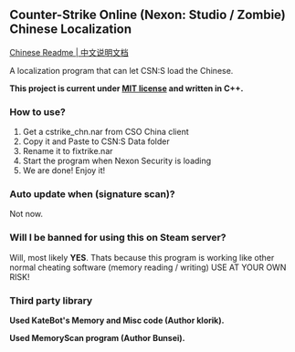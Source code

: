 ## Counter-Strike Online (Nexon: Studio / Zombie) Chinese Localization

[Chinese Readme | 中文说明文档](./README_CN.md)

A localization program that can let CSN:S load the Chinese.

**This project is current under [MIT license](./LICENSE) and written in C++.**

### How to use?
1. Get a cstrike_chn.nar from CSO China client
2. Copy it and Paste to CSN:S Data folder
3. Rename it to fixtrike.nar
4. Start the program when Nexon Security is loading
5. We are done! Enjoy it!

### Auto update when (signature scan)?
Not now.

### Will I be banned for using this on Steam server?
Will, most likely **YES**.
Thats because this program is working like other normal cheating software (memory reading / writing)
USE AT YOUR OWN RISK!
‮


### Third party library

**Used KateBot's Memory and Misc code (Author klorik).**

**Used MemoryScan program (Author Bunsei).**
